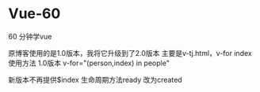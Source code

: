 # Vue-60
60 分钟学vue

原博客使用的是1.0版本，我将它升级到了2.0版本
主要是v-tj.html，v-for index 使用方法
1.0版本
v-for="(person,index) in people"

新版本不再提供$index
生命周期方法ready 改为created
